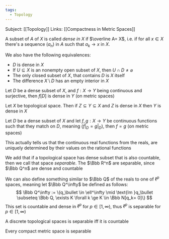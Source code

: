 ```yaml
---
tags:
  - Topology
---
```

Subject: [[Topology]]
Links: [[Compactness in Metric Spaces]]

A subset of $A$ of $X$ is called *dense in* $X$ if $\overline A= X$, i.e. if for all $x\in X$ there's a sequence $(a_n)$ in $A$ such that $a_k \to x$ in $X$. 

We also have the following equivalences:
- $D$ is dense in $X$
- If $U \subseteq X$ is an nonempty open subset of $X$, then $U\cap D\ne \varnothing$
- The only closed subset of $X$, that contains $D$ is $X$ itself
- The difference $X\setminus D$ has an empty interior in $X$

Let $D$ be a dense subset of $X$, and $f:X\to Y$ being continuous and surjective, then $f[D]$ is dense in $Y$ (on metric spaces)

Let $X$ be topological space. Then if $Z \subseteq Y \subseteq X$ and $Z$ is dense in $X$ then $Y$ is dense in $X$

Let $D$ be a dense subset of $X$ and let $f, g:X\to Y$ be continuous functions such that they match on $D$, meaning ($f|_D = g|_D$), then $f=g$ (on metric spaces)

This actually tells us that the continuous real functions from the reals, are uniquely determined by their values on the rational functions

We add that if a topological space has dense subset that is also countable, then we call that space *separable*. The $\Bbb R^n$ are separable, since $\Bbb Q^n$ are dense and countable

We can also define something similar to $\Bbb Q$ of the reals to one of $\ell^p$ spaces, meaning let $\Bbb Q^\infty$ be defined as follows:
$$
\Bbb Q^\infty := \{q_\bullet \in \ell^\infty \mid  \text{Im }q_\bullet \subseteq \Bbb Q, \exists K \forall k \ge K \in \Bbb N[q_k= 0]\}
$$
This set is countable and dense in $\ell^p$ for $p \in [1,\infty)$, thus $\ell^p$ is separable for $p \in [1,\infty)$

A discrete topological spaces is separable iff it is countable

Every compact metric space is separable

